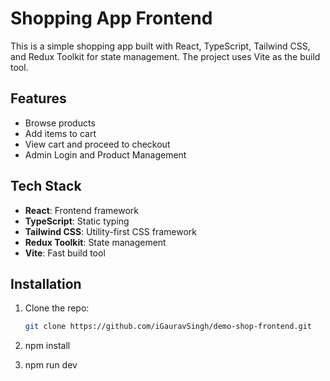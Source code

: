 # Shopping App Frontend

This is a simple shopping app built with React, TypeScript, Tailwind CSS, and Redux Toolkit for state management. The project uses Vite as the build tool.

## Features
- Browse products
- Add items to cart
- View cart and proceed to checkout
- Admin Login and Product Management

## Tech Stack
- **React**: Frontend framework
- **TypeScript**: Static typing
- **Tailwind CSS**: Utility-first CSS framework
- **Redux Toolkit**: State management
- **Vite**: Fast build tool

## Installation

1. Clone the repo:
   ```bash
   git clone https://github.com/iGauravSingh/demo-shop-frontend.git

2. npm install

3. npm run dev
